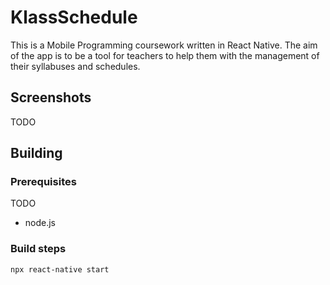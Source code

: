 # KlassSchedule

This is a Mobile Programming coursework written in React Native. The aim of the app is to be a tool for teachers to help them with the management of their syllabuses and schedules.

## Screenshots

TODO

## Building

### Prerequisites

TODO

- node.js

### Build steps

`npx react-native start`
